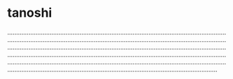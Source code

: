 # tanoshi

...................................................................................................................................................................................................................................................................................................................................................................................................................................................................................................................................................................................................................................................................................................................................................................